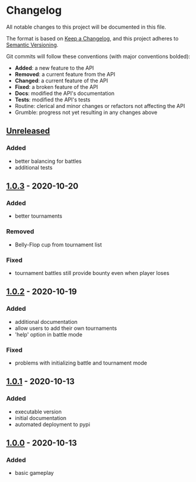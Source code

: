 # Changelog
All notable changes to this project will be documented in this file.

The format is based on [Keep a Changelog](https://keepachangelog.com/en/1.0.0/),
and this project adheres to [Semantic Versioning](https://semver.org/spec/v2.0.0.html).

Git commits will follow these conventions (with major conventions bolded):

- **Added**: a new feature to the API
- **Removed**: a current feature from the API
- **Changed**: a current feature of the API
- **Fixed**: a broken feature of the API
- **Docs**: modified the API's documentation
- **Tests**: modified the API's tests
- Routine: clerical and minor changes or refactors not affecting the API
- Grumble: progress not yet resulting in any changes above

## [Unreleased]
### Added
- better balancing for battles
- additional tests


## [1.0.3] - 2020-10-20
### Added
- better tournaments

### Removed
- Belly-Flop cup from tournament list

### Fixed
- tournament battles still provide bounty even when player loses

## [1.0.2] - 2020-10-19
### Added
- additional documentation
- allow users to add their own tournaments
- 'help' option in battle mode

### Fixed
- problems with initializing battle and tournament mode

## [1.0.1] - 2020-10-13
### Added
- executable version
- initial documentation
- automated deployment to pypi

## [1.0.0] - 2020-10-13
### Added
- basic gameplay

[Unreleased]: https://github.com/signebedi/coliseum/compare/1.0.3...HEAD
[1.0.3]: https://github.com/signebedi/coliseum/releases/tag/1.0.2...1.0.3
[1.0.2]: https://github.com/signebedi/coliseum/releases/tag/1.0.1...1.0.2
[1.0.1]: https://github.com/signebedi/coliseum/releases/tag/1.0.0...1.0.1
[1.0.0]: https://github.com/signebedi/coliseum/releases/tag/1.0.0
